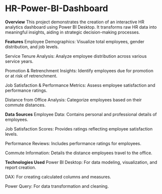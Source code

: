 # HR-Power-BI-Dashboard
**Overview**
This project demonstrates the creation of an interactive HR analytics dashboard using Power BI Desktop. It transforms raw HR data into meaningful insights, aiding in strategic decision-making processes.

**Features**
Employee Demographics: Visualize total employees, gender distribution, and job levels.

Service Tenure Analysis: Analyze employee distribution across various service years.

Promotion & Retrenchment Insights: Identify employees due for promotion or at risk of retrenchment.

Job Satisfaction & Performance Metrics: Assess employee satisfaction and performance ratings.

Distance from Office Analysis: Categorize employees based on their commute distances.

**Data Sources**
Employee Data: Contains personal and professional details of employees.

Job Satisfaction Scores: Provides ratings reflecting employee satisfaction levels.

Performance Reviews: Includes performance ratings for employees.

Commute Information: Details the distance employees travel to the office.

**Technologies Used**
Power BI Desktop: For data modeling, visualization, and report creation.

DAX: For creating calculated columns and measures.

Power Query: For data transformation and cleaning.
